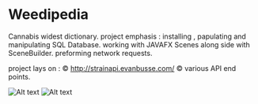 # Weedipedia

Cannabis widest dictionary.
project emphasis : 
installing , papulating and manipulating SQL Database.
working with JAVAFX Scenes along side with SceneBuilder.
preforming network requests.

project lays on : 
© http://strainapi.evanbusse.com/ ©
various API end points.

![Alt text](https://ibb.co/b58GC47) ![Alt text](https://ibb.co/yS7F4PM) 
